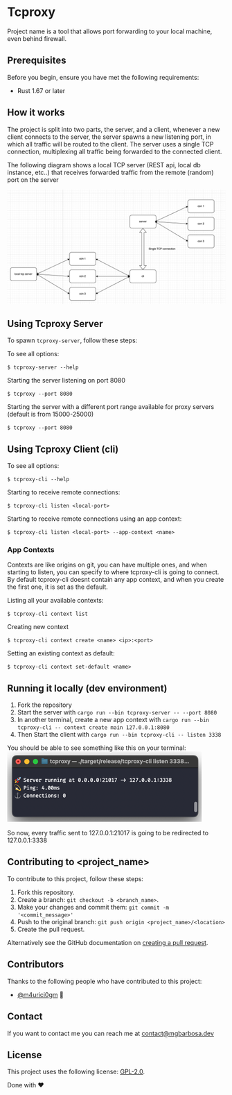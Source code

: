 # Tcproxy

Project name is a tool that allows port forwarding to your local machine, even behind firewall.

## Prerequisites

Before you begin, ensure you have met the following requirements:
- Rust 1.67 or later

## How it works
The project is split into two parts, the server, and a client, whenever a new client
connects to the server, the server spawns a new listening port, in which all traffic 
will be routed to the client.
The server uses a single TCP connection, multiplexing all traffic being forwarded to 
the connected client.

The following diagram shows a local TCP server (REST api, local db instance, etc..)
that receives forwarded traffic from the remote (random) port on the server

![diagram.png](docs/imgs/diagram.png)

## Using Tcproxy Server

To spawn  ```tcproxy-server```, follow these steps:

To see all options:
```
$ tcproxy-server --help
```

Starting the server listening on port 8080

```
$ tcproxy --port 8080
```

Starting the server with a different port range available for proxy servers (default is from 15000-25000)
```
$ tcproxy --port 8080
```

## Using Tcproxy Client (cli)

To see all options:
```
$ tcproxy-cli --help
```

Starting to receive remote connections:
```
$ tcproxy-cli listen <local-port>
```

Starting to receive remote connections using an app context:
```
$ tcproxy-cli listen <local-port> --app-context <name>
```

### App Contexts
Contexts are like origins on git, you can have multiple ones, and when starting to listen,
you can specify to where tcproxy-cli is going to connect. By default tcproxy-cli doesnt
contain any app context, and when you create the first one, it is set as the default.

Listing all your available contexts:
```
$ tcproxy-cli context list
```

Creating new context
```
$ tcproxy-cli context create <name> <ip>:<port>
```

Setting an existing context as default:
```
$ tcproxy-cli context set-default <name>
```

## Running it locally (dev environment)
1. Fork the repository
2. Start the server with ```cargo run --bin tcproxy-server -- --port 8080```
3. In another terminal, create a new app context with ```cargo run --bin tcproxy-cli -- context create main 127.0.0.1:8080```
4. Then Start the client with ```cargo run --bin tcproxy-cli -- listen 3338```

You should be able to see something like this on your terminal:
![terminal-screenshot.png](docs/imgs/terminal-screenshot.png)

So now, every traffic sent to 127.0.0.1:21017 is going to be redirected
to 127.0.0.1:3338

## Contributing to <project_name>
To contribute to this project, follow these steps:

1. Fork this repository.
2. Create a branch: `git checkout -b <branch_name>`.
3. Make your changes and commit them: `git commit -m '<commit_message>'`
4. Push to the original branch: `git push origin <project_name>/<location>`
5. Create the pull request.

Alternatively see the GitHub documentation on [creating a pull request](https://help.github.com/en/github/collaborating-with-issues-and-pull-requests/creating-a-pull-request).

## Contributors

Thanks to the following people who have contributed to this project:

* [@m4urici0gm](https://github.com/m4urici0gm) 📖

## Contact

If you want to contact me you can reach me at contact@mgbarbosa.dev

## License
<!--- If you're not sure which open license to use see https://choosealicense.com/--->

This project uses the following license: [GPL-2.0](https://github.com/M4urici0GM/tcproxy/blob/main/LICENSE.md).

Done with :heart: